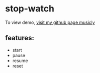 # stop-watch

To view demo, [visit my github page musicly](https://harshal-singh.github.io/stop-watch/)

## features:

-   start
-   pause
-   resume
-   reset
